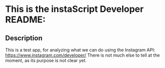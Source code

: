 ﻿# This is the instaScript Developer README:
## Description
This is a test app, for analyzing what we can do using the Instagram API: https://www.instagram.com/developer/
There is not much else to tell at the moment, as its purpose is not clear yet.
